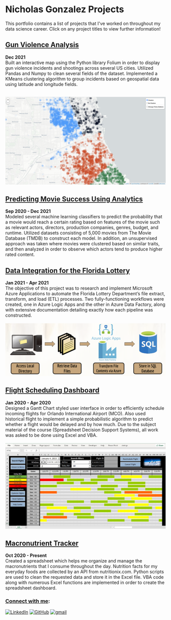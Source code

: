 # **Nicholas Gonzalez Projects**
This portfolio contains a list of projects that I've worked on throughout my data science career. Click on any project titles to view further information!

## **[Gun Violence Analysis](https://github.com/nicholasgonzalez1/Gun_Violence_Analysis)**
**Dec 2021**  
Built an interactive map using the Python library Folium in order to display gun violence incidents and shootings across several US cities. Utilized Pandas and Numpy to clean several fields of the dataset. Implemented a KMeans clustering algorithm to group incidents based on geospatial data using latitude and longitude fields. <br><br>

<kbd>
  <img src="https://github.com/nicholasgonzalez1/Gun_Violence_Analysis/blob/main/images/chicago_demo.png?raw=true" width="550">
</kbd>

## **[Predicting Movie Success Using Analytics](https://maqliu.github.io/maqliu.github.io-lucky13/Final-Report/)**
**Sep 2020 - Dec 2021**  
Modeled several machine learning classifiers to predict the probability that a movie would reach a certain rating based on features of the movie such as relevant actors, directors, production companies, genres, budget, and runtime. Utilized datasets consisting of 5,000 movies from The Movie Database (TMDB) to construct each model. In addition, an unsupervised approach was taken where movies were clustered based on similar traits, and then analyzed in order to observe which actors tend to produce higher rated content.

## **[Data Integration for the Florida Lottery](https://github.com/nicholasgonzalez1/Data_Integration_FLD)**
**Jan 2021 - Apr 2021**  
The objective of this project was to research and implement Microsoft Azure Applications to automate the Florida Lottery Department’s file extract, transform, and load (ETL) processes. Two fully-functioning workflows were created, one in Azure Logic Apps and the other in Azure Data Factory, along with extensive documentation detailing exactly how each pipeline was constructed.<br><br>
<kbd>
<img src="https://github.com/nicholasgonzalez1/Data_Integration_FLD/blob/main/images/about_project.png?raw=true" width="600">
</kbd>

## **[Flight Scheduling Dashboard](https://github.com/nicholasgonzalez1/Flight_Scheduling_Dashboard)**
**Jan 2020 - Apr 2020**  
Designed a Gantt Chart styled user interface in order to efficiently schedule incoming flights for Orlando International Airport (MCO). Also used historical flight to implement a simple probabilistic algorithm to predict whether a flight would be delayed and by how much. Due to the subject material of the course (Spreadsheet Decision Support Systems), all work was asked to be done using Excel and VBA.<br><br>
<kbd>
<img src="https://github.com/nicholasgonzalez1/Flight_Scheduling_Dashboard/blob/main/images/gui_screen.JPG?raw=true" width="600">
</kbd>

## **[Macronutrient Tracker](https://github.com/nicholasgonzalez1/Macronutrient_Tracker)**
**Oct 2020 - Present**  
Created a spreadsheet which helps me organize and manage the macronutrients that I consume throughout the day. Nutrition facts for my everyday foods are collected by an API from nutritionix.com. Python scripts are used to clean the requested data and store it in the Excel file. VBA code along with numerous Excel functions are implemented in order to create the spreadsheet dashboard.

### **[Connect with me](https://github.com/nicholasgonzalez1)**:
[![LinkedIn](https://img.shields.io/badge/LinkedIn-0077B5?style=for-the-badge&logo=linkedin&logoColor=white)](https://www.linkedin.com/in/nicholas927)  [![GitHub](https://img.shields.io/badge/GitHub-100000?style=for-the-badge&logo=github&logoColor=white)](https://github.com/nicholasgonzalez1)  [![gmail](https://img.shields.io/badge/Gmail-D14836?style=for-the-badge&logo=gmail&logoColor=white)](mailto:nicholasgonzalez927@gmail.com)

